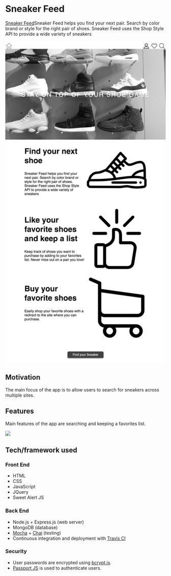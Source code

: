 <h1>Sneaker Feed</h1>
<p><a href="https://rocky-castle-50046.herokuapp.com/">Sneaker Feed</a>Sneaker Feed helps you find your next pair. Search by color brand or style for the right pair of shoes. Sneaker Feed uses the Shop Style API to provide a wide variety of sneakers </p>
<img src="/public/img/sneaker-feed-landing-page.png">

<h2>Motivation</h2>
<p>The main focus of the app is to allow users to search for sneakers across multiple sites.</p>

<h2>Features</h2>
<p>Main features of the app are searching and keeping a favorites list.</p>
<img src="src/similar-movies-chart.png">


<h2> Tech/framework used </h2>
<h3>Front End</h3>

<ul>
  <li>HTML</li>
  <li>CSS</li>
  <li>JavaScript</li>
  <li>JQuery</li>
  <li>Sweet Alert JS</li>
</ul>

<h3>Back End</h3>
<ul>
  <li>Node.js + Express.js (web server)</li>
  <li>MongoDB (database)</li>
  <li><a href="https://mochajs.org/">Mocha</a> + <a href="http://chaijs.com/">Chai</a> (testing)</li>
  <li>Continuous integration and deployment with <a href="https://travis-ci.org/">Travis CI</a></li>
</ul>

<h3>Security</h3>
<ul>
  <li>User passwords are encrypted using <a href="https://github.com/dcodeIO/bcrypt.js">bcrypt.js</a>.</li>
  <li><a href="http://www.passportjs.org/docs/">Passport JS</a> is used to authenticate users.</li>
</ul>
